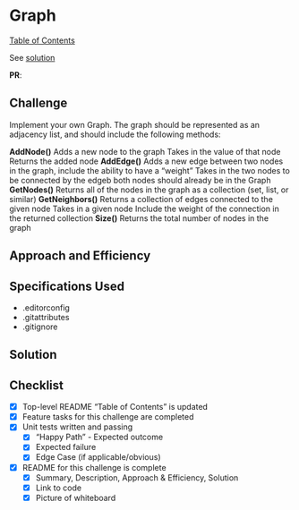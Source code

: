# Graph

[Table of Contents](../../../README.md)

See [solution](graph.py)

__PR__:

## Challenge
Implement your own Graph. The graph should be represented as an adjacency list, and should include the following methods:

__AddNode()__
Adds a new node to the graph
Takes in the value of that node
Returns the added node
__AddEdge()__
Adds a new edge between two nodes in the graph, include the ability to have a “weight”
Takes in the two nodes to be connected by the edgeb both nodes should already be in the Graph
__GetNodes()__
Returns all of the nodes in the graph as a collection (set, list, or similar)
__GetNeighbors()__
Returns a collection of edges connected to the given node
Takes in a given node
Include the weight of the connection in the returned collection
__Size()__
Returns the total number of nodes in the graph  

## Approach and Efficiency


## Specifications Used
* .editorconfig
* .gitattributes
* .gitignore


## Solution


## Checklist
 - [x] Top-level README “Table of Contents” is updated
 - [x] Feature tasks for this challenge are completed
 - [x] Unit tests written and passing
     - [x] “Happy Path” - Expected outcome
     - [x] Expected failure
     - [x] Edge Case (if applicable/obvious)
 - [x] README for this challenge is complete
     - [x] Summary, Description, Approach & Efficiency, Solution
     - [x] Link to code
     - [x] Picture of whiteboard
